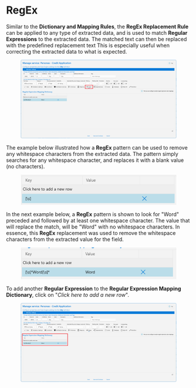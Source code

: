 # RegEx

Similar to the **Dictionary and Mapping Rules**, the **RegEx Replacement Rule** can be applied to any type of extracted data, and is used to match **Regular Expressions** to the extracted data. The matched text can then be replaced with the predefined replacement text This is especially useful when correcting the extracted data to what is expected.

<figure><img src="../../.gitbook/assets/image (140).png" alt=""><figcaption></figcaption></figure>

The example below illustrated how a **RegEx** pattern can be used to remove any whitespace characters from the extracted data. The pattern simply searches for any whitespace character, and replaces it with a blank value (no characters).

<figure><img src="../../.gitbook/assets/image (153).png" alt=""><figcaption></figcaption></figure>

In the next example below, a **RegEx** pattern is shown to look for "Word" preceded and followed by at least one whitespace character. The value that will replace the match, will be "Word" with no whitespace characters. In essence, this **RegEx** replacement was used to remove the whitespace characters from the extracted value for the field.

<figure><img src="../../.gitbook/assets/image (132).png" alt=""><figcaption></figcaption></figure>

To add another **Regular Expression** to the **Regular Expression Mapping Dictionary**, click on "_Click here to add a new row_".

<figure><img src="../../.gitbook/assets/image (148).png" alt=""><figcaption></figcaption></figure>
